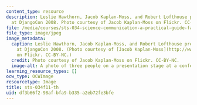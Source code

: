 ```yaml
---
content_type: resource
description: Leslie Hawthorn, Jacob Kaplan-Moss, and Robert Lofthouse present together
  at DjangoCon 2008. Photo courtesy of Jacob Kaplan-Moss on Flickr. CC-BY-NC.
file: /media/courses/sts-034-science-communication-a-practical-guide-fall-2011/df3b66f298afbfa9b335a2eb72fe3bfe_sts-034f11-th.jpg
file_type: image/jpeg
image_metadata:
  caption: Leslie Hawthorn, Jacob Kaplan-Moss, and Robert Lofthouse present together
    at DjangoCon 2008. (Photo courtesy of [Jacob Kaplan-Moss](http://www.flickr.com/photos/jacobian/2867713399/)
    on Flickr. CC-BY-NC.)
  credit: Photo courtesy of Jacob Kaplan-Moss on Flickr. CC-BY-NC.
  image-alt: A photo of three people on a presentation stage at a conference.
learning_resource_types: []
ocw_type: OCWImage
resourcetype: Image
title: sts-034f11-th
uid: df3b66f2-98af-bfa9-b335-a2eb72fe3bfe
---
```

